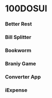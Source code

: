 # 100DOSUI


### Better Rest
### Bill Splitter
### Bookworm
### Braniy Game
### Converter App
### iExpense 
